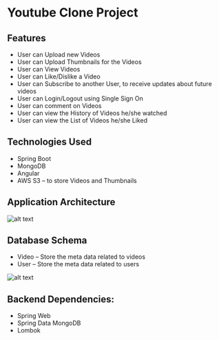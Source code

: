# Youtube Clone Project

## Features
- User can Upload new Videos
- User can Upload Thumbnails for the Videos
- User can View Videos
- User can Like/Dislike a Video
- User can Subscribe to another User, to receive updates about future videos
- User can Login/Logout using Single Sign On
- User can comment on Videos
- User can view the History of Videos he/she watched
- User can view the List of Videos he/she Liked

## Technologies Used
- Spring Boot
- MongoDB
- Angular
- AWS S3 – to store Videos and Thumbnails

## Application Architecture
![alt text](https://cdn-jflfd.nitrocdn.com/XWvMVfzfEJrkgcycxrvewQaIXHcwHADn/assets/images/optimized/rev-f5a9672/i0.wp.com/programmingtechie.com/wp-content/uploads/2021/07/41f0c4328275442abda2e149ef27967b.youtube_clone_Architecture.png)

## Database Schema

- Video – Store the meta data related to videos
- User – Store the meta data related to users

![alt text](https://cdn-jflfd.nitrocdn.com/XWvMVfzfEJrkgcycxrvewQaIXHcwHADn/assets/images/optimized/rev-f5a9672/i0.wp.com/programmingtechie.com/wp-content/uploads/2021/07/41f0c4328275442abda2e149ef27967b.youtube_clone_Architecture.png)


## Backend Dependencies:

- Spring Web
- Spring Data MongoDB
- Lombok
